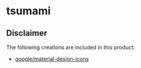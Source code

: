 # tsumami

## Disclaimer

The following creations are included in this product:

- [google/material-design-icons](https://github.com/google/material-design-icons/blob/master/LICENSE)
